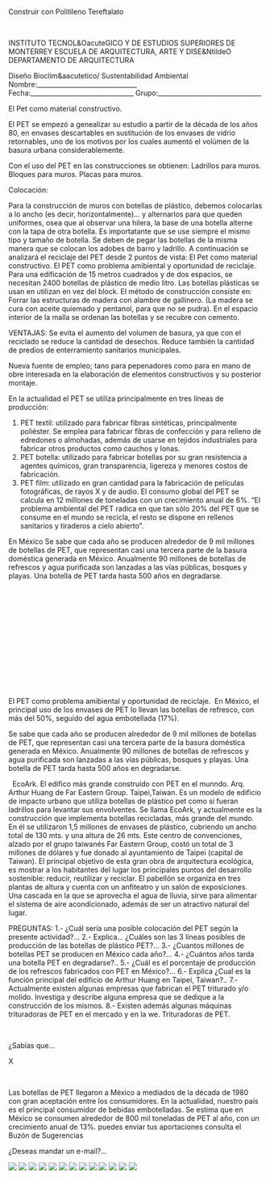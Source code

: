 

Construir con Politileno Tereftalato




 
 

INSTITUTO TECNOL&OacuteGICO Y DE ESTUDIOS SUPERIORES DE MONTERREY 
ESCUELA DE ARQUITECTURA, ARTE Y DISE&NtildeO 
DEPARTAMENTO DE ARQUITECTURA

Diseño Bioclim&aacutetico/ Sustentabilidad Ambiental
Nombre:_______________________________ 
Fecha:________________________________ 
Grupo:________________________________ 


El Pet como material constructivo.   


 El PET se empezó a genealizar su estudio a partir de la década de los años 80, en envases descartables en sustitución de los envases de vidrio retornables, uno de los motivos por los cuales aumentó el volúmen de la basura urbana considerablemente. 

 Con el uso del PET en las construcciones se obtienen: 
 Ladrillos para muros. 
 Bloques para muros.
 Placas para muros.

 Colocación: 

 Para la construcción de muros con botellas de plástico, debemos colocarlas a lo ancho (es decir, horizontalmente)... y alternarlos para que queden uniformes, osea que al observar una hilera, la base de una botella alterne con la tapa de otra botella.
 Es importatante que se use siempre el mismo tipo y tamaño de botella. 
 Se deben de pegar las botellas de la misma manera que se colocan los adobes de barro y ladrillo. 
 A continuación se analizará el reciclaje del PET desde 2 puntos de vista: 
El Pet como material constructivo. 
El PET como problema amibiental y oportunidad de reciclaje.
 Para una edificación de 15 metros cuadrados y de dos espacios, se necesitan 2400 botellas de plástico de medio litro. 
 Las botellas plásticas se usan en utilizan en vez del block. 
 El método de construcción consiste en: 
 Forrar las estructuras de madera con alambre de gallinero. (La madera se cura con aceite quiemado y pentanol, para que no se pudra). En el espacio interior de la malla se ordenan las botellas y se recubre con cemento. 

 VENTAJAS: 
 Se evita el aumento del volumen de basura, ya que con el reciclado se reduce la cantidad de desechos.
 Reduce también la cantidad de predios de enterramiento sanitarios municipales. 
 
 Nueva fuente de empleo; tano para pepenadores como para en mano de obre interesada en la elaboración de elementos constructivos y su posterior montaje.
 

 En la actualidad el PET se utiliza principalmente en tres líneas de producción:
 
1. PET textil: utilizado para fabricar fibras sintéticas, principalmente poliéster. Se emplea para fabricar fibras de confección y para relleno de edredones o almohadas, además de usarse en tejidos industriales para fabricar otros productos como cauchos y lonas.
 2. PET botella: utilizado para fabricar botellas por su gran resistencia a agentes químicos, gran transparencia, ligereza y menores costos de fabricación.
 3. PET film: utilizado en gran cantidad para la fabricación de películas fotográficas, de rayos X y de audio.
 El consumo global del PET se calcula en 12 millones de toneladas con un crecimiento anual de 6%. “El problema ambiental del PET radica en que tan sólo 20% del PET que se consume en el mundo se recicla, el resto se dispone en rellenos sanitarios y tiraderos a cielo abierto”.
 

 
 En México Se sabe que cada año se producen alrededor de 9 mil millones de botellas de PET, que representan casi una tercera parte de la basura doméstica generada en México. Anualmente 90 millones de botellas de refrescos y agua purificada son lanzadas a las vías públicas, bosques y playas. 
 Una botella de PET tarda hasta 500 años en degradarse.







  
 




 
 












  
 


  












  


 





 
 
El PET como problema amibiental y oportunidad de reciclaje.  
 En México, el principal uso de los envases de PET lo llevan las botellas de refresco, con más del 50%, seguido del agua embotellada (17%). 

Se sabe que cada año se producen alrededor de 9 mil millones de botellas de PET, que representan casi una tercera parte de la basura doméstica generada en México. Anualmente 90 millones de botellas de refrescos y agua purificada son lanzadas a las vías públicas, bosques y playas. Una botella de PET tarda hasta 500 años en degradarse. 

 
EcoArk. El edifico más grande construído con PET en el munndo. 
Arq. Arthur Huang de Far Eastern Group. Taipei,Taiwan. 
Es un modelo de edificio de impacto urbano que utiliza botellas de plástico pet como si fueran ladrillos para levantar sus envolventes.
Se llama EcoArk, y actualmente es la construcción que implementa botellas recicladas, más grande del mundo. En él se utilizaron 1,5 millones de envases de plástico, cubriendo un ancho total de 130 mts. y una altura de 26 mts. 
Este centro de convenciones, alzado por el grupo taiwanés Far Eastern Group, costó un total de 3 millones de dólares y fue donado al ayuntamiento de Taipei (capital de Taiwan).
El principal objetivo de esta gran obra de arquitectura ecológica, es mostrar a los habitantes del lugar los principales puntos del desarrollo sostenible: reducir, reutilizar y reciclar.
El pabellón se organiza en tres plantas de altura y cuenta con un anfiteatro y un salón de exposiciones.
Una cascada en la que se aprovecha el agua de lluvia, sirve para alimentar el sistema de aire acondicionado, además de ser un atractivo natural del lugar. 

PREGUNTAS: 
1.- ¿Cuál sería una posible colocación del PET según la presente actividad?... 
2.- Explica... ¿Cuáles son las 3 líneas posibles de producción de las botellas de plástico PET?... 
3.- ¿Cuantos millones de botellas PET se producen en México cada año?... 
4.- ¿Cuántos años tarda una botella PET en degradarse?.. 
5.- ¿Cuál es el porcentaje de producción de los refrescos fabricados con PET en México?...
6.- Explica ¿Cual es la función principal del edificio de Arthur Huang en Taipei, Taiwan?..
7.- Actualmente existen algunas empresas que fabrican el PET triturado y/o molido. Investiga y describe alguna empresa que se dedique a la construcción de los mismos.
8.- Existen además algunas máquinas trituradoras de PET en el mercado y en la we. Trituradoras de PET. 
 


 

 












¿Sabías que...




X




 

Las botellas de PET llegaron a México a mediados de la década de 1980 con gran aceptación entre los consumidores.
 En la actualidad, nuestro país es el principal consumidor de bebidas embotelladas. 
 Se estima que en México se consumen alrededor de 800 mil toneladas de PET al año, con un crecimiento anual de 13%. 
puedes enviar tus aportaciones consulta el Buzón de Sugerencias 


 ¿Deseas mandar un e-mail?...



![](./content/4/M4.56/arrw08_22a.gif)
![](./content/4/M4.56/PET.11.jpg)
![](./content/4/M4.56/pet.1.jpg)
![](./content/4/M4.56/pet.5.jpg)
![](./content/4/M4.56/pet.4.jpg)
![](./content/4/M4.56/pet.3.jpg)
![](./content/4/M4.56/pet.2.jpg)
![](./content/4/M4.56/arrw08_22a.gif)
![](./content/4/M4.56/Pet.7.jpg)
![](./content/4/M4.56/pet.20.jpg)
![](./content/4/M4.56/sugerencias.gif)
![](./content/4/M4.56/fv3.jpg)
![](./content/4/M4.56/email_41.gif)
